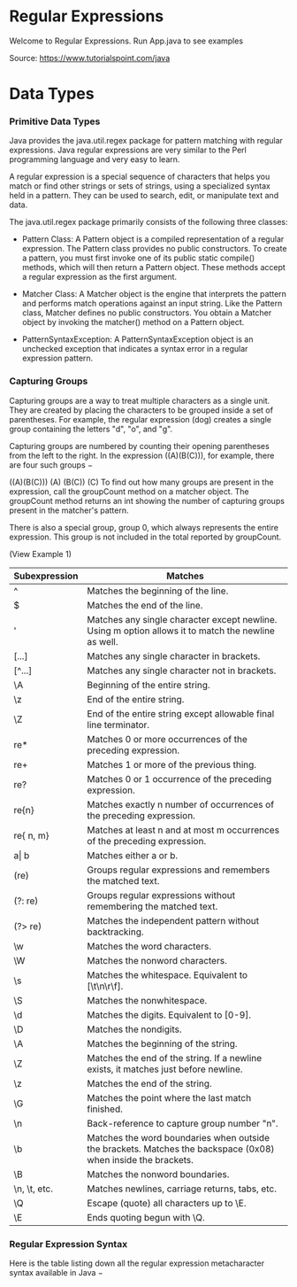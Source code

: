 # Regular Expressions

Welcome to Regular Expressions. Run App.java to see examples

Source: https://www.tutorialspoint.com/java

# Data Types

### Primitive Data Types

Java provides the java.util.regex package for pattern matching with regular expressions. Java regular expressions are very similar to the Perl programming language and very easy to learn.

A regular expression is a special sequence of characters that helps you match or find other strings or sets of strings, using a specialized syntax held in a pattern. They can be used to search, edit, or manipulate text and data.

The java.util.regex package primarily consists of the following three classes:

- Pattern Class: A Pattern object is a compiled representation of a regular expression. The Pattern class provides no public constructors. To create a pattern, you must first invoke one of its public static compile() methods, which will then return a Pattern object. These methods accept a regular expression as the first argument.

- Matcher Class: A Matcher object is the engine that interprets the pattern and performs match operations against an input string. Like the Pattern class, Matcher defines no public constructors. You obtain a Matcher object by invoking the matcher() method on a Pattern object.

- PatternSyntaxException: A PatternSyntaxException object is an unchecked exception that indicates a syntax error in a regular expression pattern.

### Capturing Groups

Capturing groups are a way to treat multiple characters as a single unit. They are created by placing the characters to be grouped inside a set of parentheses. For example, the regular expression (dog) creates a single group containing the letters "d", "o", and "g".

Capturing groups are numbered by counting their opening parentheses from the left to the right. In the expression ((A)(B(C))), for example, there are four such groups −

((A)(B(C)))
(A)
(B(C))
(C)
To find out how many groups are present in the expression, call the groupCount method on a matcher object. The groupCount method returns an int showing the number of capturing groups present in the matcher's pattern.

There is also a special group, group 0, which always represents the entire expression. This group is not included in the total reported by groupCount.

(View Example 1)

| Subexpression  | Matches |
| ------------- | ------------- |
| ^ | Matches the beginning of the line.  |
| $  | 	Matches the end of the line. |
| ' | Matches any single character except newline. Using m option allows it to match the newline as well. |
| [...]  | Matches any single character in brackets. |
| [^...] | Matches any single character not in brackets. |
| \A | Beginning of the entire string. |
| \z | End of the entire string. |
| \Z | End of the entire string except allowable final line terminator. |
| re* |  Matches 0 or more occurrences of the preceding expression. |
| re+ | Matches 1 or more of the previous thing. |
| re? |  Matches 0 or 1 occurrence of the preceding expression. |
| re{n} | 	Matches exactly n number of occurrences of the preceding expression. |
| re{ n, m} | Matches at least n and at most m occurrences of the preceding expression. |
| a\| b  | Matches either a or b. |
| (re) | 	Groups regular expressions and remembers the matched text. |
| (?: re) | Groups regular expressions without remembering the matched text. |
| (?> re) | Matches the independent pattern without backtracking. |
| \w | Matches the word characters. |
| \W | Matches the nonword characters. |
| \s | Matches the whitespace. Equivalent to [\t\n\r\f]. |
| \S | Matches the nonwhitespace. |
| \d | Matches the digits. Equivalent to [0-9]. |
| \D  | 	Matches the nondigits. |
| \A | Matches the beginning of the string. |
| \Z  | Matches the end of the string. If a newline exists, it matches just before newline. |
| \z | 	Matches the end of the string. |
| \G | 	Matches the point where the last match finished. |
| \n | Back-reference to capture group number "n". |
| \b | Matches the word boundaries when outside the brackets. Matches the backspace (0x08) when inside the brackets. |
| \B | 	Matches the nonword boundaries. |
| \n, \t, etc. | Matches newlines, carriage returns, tabs, etc. |
| \Q | Escape (quote) all characters up to \E. |
| \E | Ends quoting begun with \Q. |


### Regular Expression Syntax

Here is the table listing down all the regular expression metacharacter syntax available in Java −














